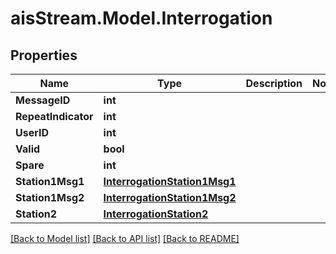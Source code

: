 # aisStream.Model.Interrogation

## Properties

Name | Type | Description | Notes
------------ | ------------- | ------------- | -------------
**MessageID** | **int** |  | 
**RepeatIndicator** | **int** |  | 
**UserID** | **int** |  | 
**Valid** | **bool** |  | 
**Spare** | **int** |  | 
**Station1Msg1** | [**InterrogationStation1Msg1**](InterrogationStation1Msg1.md) |  | 
**Station1Msg2** | [**InterrogationStation1Msg2**](InterrogationStation1Msg2.md) |  | 
**Station2** | [**InterrogationStation2**](InterrogationStation2.md) |  | 

[[Back to Model list]](../README.md#documentation-for-models) [[Back to API list]](../README.md#documentation-for-api-endpoints) [[Back to README]](../README.md)

